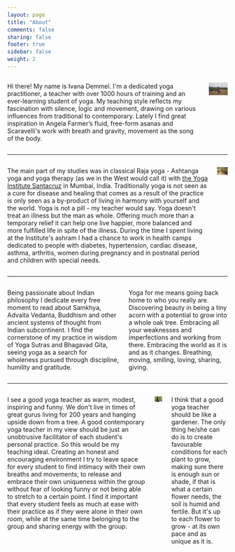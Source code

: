 ```yaml
---
layout: page
title: "About"
comments: false
sharing: false
footer: true
sidebar: false
weight: 2
---
```


<div class="columns">

<p>Hi there! My name is Ivana Demmel. I'm a dedicated yoga practitioner, a teacher with over 1000 hours of training and an ever-learning student of yoga. My teaching style reflects my fascination with silence, logic and movement, drawing on various influences from traditional to contemporary. Lately I find great inspiration in Angela Farmer’s fluid, free-form asanas and Scaravelli's work with breath and gravity, movement as the song of the body.</p>

<p class="centeredimage"><img src="../images/meditation_in_tall_grass.jpg" alt="Meditation in tall grass"></img></p>

</div>

___________________

<div class="columns">

<p>The main part of my studies was in classical Raja yoga - Ashtanga yoga and yoga therapy (as we in the West would call it) with <a href="http://theyogainstitute.org/">the Yoga Institute Santacruz</a> in Mumbai, India. Traditionally yoga is not seen as a cure for disease and healing that comes as a result of the practice is only seen as a by-product of living in harmony with yourself and the world. Yoga is not a pill - my teacher would say. Yoga doesn't treat an illness but the man as whole. Offering much more than a temporary relief it can help one live happier, more balanced and more fulfilled life in spite of the illness. During the time I spent living at the Institute's ashram I had a chance to work in health camps dedicated to people with diabetes, hypertension, cardiac disease, asthma, arthritis, women during pregnancy and in postnatal period and children with special needs.</p>

<p class="centeredimage"><img src="../images/teaching_in_india.jpg" alt="Teaching in India"></img></p>

</div>

___________________

<div class="columns">

<p>Being passionate about Indian philosophy I dedicate every free moment to read about Samkhya, Advaita Vedanta, Buddhism and other ancient systems of thought from Indian subcontinent. I find the cornerstone of my practice in wisdom of Yoga Sutras and Bhagavad Gita, seeing yoga as a search for wholeness pursued through discipline, humility and gratitude.</p>

<p>Yoga for me means going back home to who you really are. Discovering beauty in being a tiny acorn with a potential to grow into a whole oak tree. Embracing all your weaknesses and imperfections and working from there. Embracing the world as it is and as it changes. Breathing, moving, smiling, loving, sharing, giving.</p>

</div>

___________________

<div class="columns">

<p>I see a good yoga teacher as warm, modest, inspiring and funny. We don't live in times of great gurus living for 200 years and hanging upside down from a tree. A good contemporary yoga teacher in my view should be just an unobtrusive facilitator of each student's personal practice. So this would be my teaching ideal. Creating an honest and encouraging environment I try to leave space for every student to find intimacy with their own breaths and movements; to release and embrace their own uniqueness within the group without fear of looking funny or not being able to stretch to a certain point. I find it important that every student feels as much at ease with their practice as if they were alone in their own room, while at the same time belonging to the group and sharing energy with the group.</p>


<p class="centeredimage"><img src="../images/Vajrasana.jpg" alt="Vajrasana"></img></p>

<p>I think that a good yoga teacher should be like a gardener. The only thing he/she can do is to create favourable conditions for each plant to grow, making sure there is enough sun or shade, if that is what a certain flower needs, the soil is humid and fertile. But it's up to each flower to grow - at its own pace and as unique as it is.</p>

</div>

